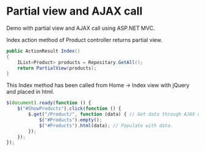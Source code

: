 # Partial view and AJAX call

Demo with partial view and AJAX call using ASP.NET MVC.

Index action method of Product controller returns partial view. 
```csharp
public ActionResult Index()
{
    IList<Product> products = Repositary.GetAll();
    return PartialView(products);
}
```        
This Index method has been called from Home -> Index view with jQuery and placed in html.
```javascript
$(document).ready(function () {
    $("#ShowProducts").click(function () {
        $.get("/Product/", function (data) { // Get data through AJAX call.
            $("#Products").empty();
            $("#Products").html(data); // Populate with data.
        });
    });
});
```
